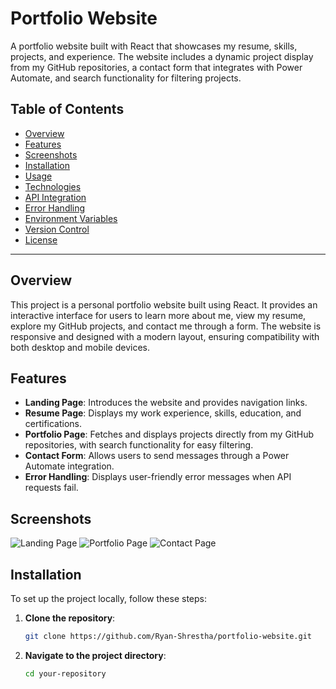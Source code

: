 # Portfolio Website

A portfolio website built with React that showcases my resume, skills, projects, and experience. The website includes a dynamic project display from my GitHub repositories, a contact form that integrates with Power Automate, and search functionality for filtering projects.

## Table of Contents

- [Overview](#overview)
- [Features](#features)
- [Screenshots](#screenshots)
- [Installation](#installation)
- [Usage](#usage)
- [Technologies](#technologies)
- [API Integration](#api-integration)
- [Error Handling](#error-handling)
- [Environment Variables](#environment-variables)
- [Version Control](#version-control)
- [License](#license)

---

## Overview

This project is a personal portfolio website built using React. It provides an interactive interface for users to learn more about me, view my resume, explore my GitHub projects, and contact me through a form. The website is responsive and designed with a modern layout, ensuring compatibility with both desktop and mobile devices.

## Features

- **Landing Page**: Introduces the website and provides navigation links.
- **Resume Page**: Displays my work experience, skills, education, and certifications.
- **Portfolio Page**: Fetches and displays projects directly from my GitHub repositories, with search functionality for easy filtering.
- **Contact Form**: Allows users to send messages through a Power Automate integration.
- **Error Handling**: Displays user-friendly error messages when API requests fail.


## Screenshots

![Landing Page](assets/screenshot1.png)
![Portfolio Page](assets/screenshot2.png)
![Contact Page](assets/screenshot3.png)


## Installation

To set up the project locally, follow these steps:

1. **Clone the repository**:
   ```bash
   git clone https://github.com/Ryan-Shrestha/portfolio-website.git

2. **Navigate to the project directory**:
   ```bash
   cd your-repository
